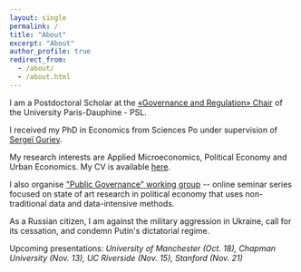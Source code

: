 ```yaml
---
layout: single
permalink: /
title: "About"
excerpt: "About"
author_profile: true
redirect_from:
  - /about/
  - /about.html
---
```


I am a Postdoctoral Scholar at the [«Governance and Regulation» Chair](https://chairgovreg.fondation-dauphine.fr/fr/node/1) of the University Paris-Dauphine - PSL. 

I received my PhD in Economics from Sciences Po under supervision of [Sergeï Guriev](https://sites.google.com/site/sguriev/). 

My research interests are Applied Microeconomics, Political Economy and Urban Economics. My CV is available [here](pdfs/cv.pdf).

I also organise ["Public Governance" working group](https://acss-dig.psl.eu/fr/seminaires/public-governance) -- online seminar series focused on state of art research in political economy that uses non-traditional data and data-intensive methods.

As a Russian citizen, I am against the military aggression in Ukraine, call for its cessation, and condemn Putin's dictatorial regime.

Upcoming presentations: *University of Manchester (Oct. 18), Chapman University (Nov. 13), UC Riverside (Nov. 15), Stanford (Nov. 21)*
